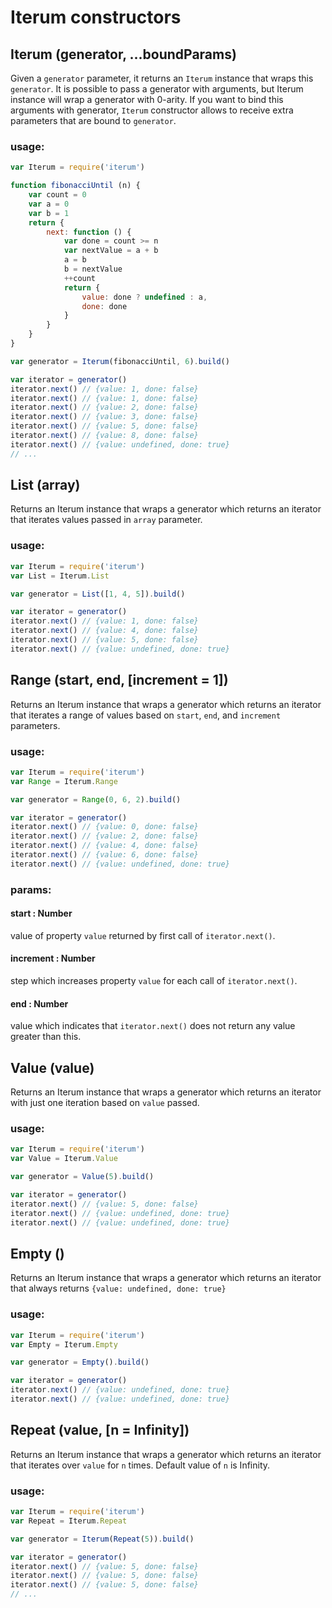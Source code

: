 # Iterum constructors

## Iterum (generator, ...boundParams)

Given a `generator` parameter, it returns an `Iterum` instance that wraps this `generator`. It is possible to pass a generator with arguments, but Iterum instance will wrap a generator with 0-arity. If you want to bind this arguments with generator, `Iterum` constructor allows to receive extra parameters that are bound to `generator`.

### usage:

``` javascript
var Iterum = require('iterum')

function fibonacciUntil (n) {
    var count = 0
    var a = 0
    var b = 1
    return {
        next: function () {
            var done = count >= n
            var nextValue = a + b
            a = b
            b = nextValue
            ++count
            return {
                value: done ? undefined : a,
                done: done
            }
        }
    }
}

var generator = Iterum(fibonacciUntil, 6).build()

var iterator = generator()
iterator.next() // {value: 1, done: false}
iterator.next() // {value: 1, done: false}
iterator.next() // {value: 2, done: false}
iterator.next() // {value: 3, done: false}
iterator.next() // {value: 5, done: false}
iterator.next() // {value: 8, done: false}
iterator.next() // {value: undefined, done: true}
// ...
```

## List (array)
Returns an Iterum instance that wraps a generator which returns an iterator that iterates values passed in `array` parameter.

### usage:
``` javascript
var Iterum = require('iterum')
var List = Iterum.List

var generator = List([1, 4, 5]).build()

var iterator = generator()
iterator.next() // {value: 1, done: false}
iterator.next() // {value: 4, done: false}
iterator.next() // {value: 5, done: false}
iterator.next() // {value: undefined, done: true}
```

## Range (start, end, [increment = 1])

Returns an Iterum instance that wraps a generator which returns an iterator that iterates a range of values based on `start`, `end`, and `increment` parameters.

### usage:

``` javascript
var Iterum = require('iterum')
var Range = Iterum.Range

var generator = Range(0, 6, 2).build()

var iterator = generator()
iterator.next() // {value: 0, done: false}
iterator.next() // {value: 2, done: false}
iterator.next() // {value: 4, done: false}
iterator.next() // {value: 6, done: false}
iterator.next() // {value: undefined, done: true}
```

### params:
#### start : Number
value of property `value` returned by first call of `iterator.next()`.
#### increment : Number
step which increases property `value` for each call of `iterator.next()`.
#### end : Number
value which indicates that `iterator.next()` does not return any value greater than this.


## Value (value)

Returns an Iterum instance that wraps a generator which returns an iterator with just one iteration based on `value` passed.

### usage:
``` javascript
var Iterum = require('iterum')
var Value = Iterum.Value

var generator = Value(5).build()

var iterator = generator()
iterator.next() // {value: 5, done: false}
iterator.next() // {value: undefined, done: true}
iterator.next() // {value: undefined, done: true}
```


## Empty ()

Returns an Iterum instance that wraps a generator which returns an iterator that always returns `{value: undefined, done: true}`

### usage:
``` javascript
var Iterum = require('iterum')
var Empty = Iterum.Empty

var generator = Empty().build()

var iterator = generator()
iterator.next() // {value: undefined, done: true}
iterator.next() // {value: undefined, done: true}
```

## Repeat (value, [n = Infinity])

Returns an Iterum instance that wraps a generator which returns an iterator that iterates over `value` for `n` times. Default value of `n` is Infinity.

### usage:
``` javascript
var Iterum = require('iterum')
var Repeat = Iterum.Repeat

var generator = Iterum(Repeat(5)).build()

var iterator = generator()
iterator.next() // {value: 5, done: false}
iterator.next() // {value: 5, done: false}
iterator.next() // {value: 5, done: false}
// ...
```
